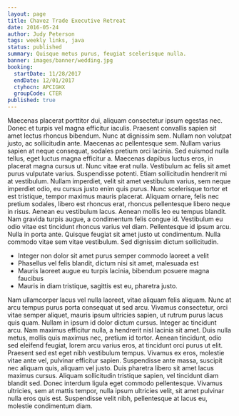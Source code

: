 ```yaml
---
layout: page
title: Chavez Trade Executive Retreat
date: 2016-05-24
author: Judy Peterson
tags: weekly links, java
status: published
summary: Quisque metus purus, feugiat scelerisque nulla.
banner: images/banner/wedding.jpg
booking:
  startDate: 11/28/2017
  endDate: 12/01/2017
  ctyhocn: APCIGHX
  groupCode: CTER
published: true
---
```

Maecenas placerat porttitor dui, aliquam consectetur ipsum egestas nec. Donec et turpis vel magna efficitur iaculis. Praesent convallis sapien sit amet lectus rhoncus bibendum. Nunc at dignissim sem. Nullam non volutpat justo, ac sollicitudin ante. Maecenas ac pellentesque sem. Nullam varius sapien at neque consequat, sodales pretium orci lacinia. Sed euismod nulla tellus, eget luctus magna efficitur a. Maecenas dapibus luctus eros, in placerat magna cursus ut. Nunc vitae erat nulla. Vestibulum ac felis sit amet purus vulputate varius. Suspendisse potenti.
Etiam sollicitudin hendrerit mi at vestibulum. Nullam imperdiet, velit sit amet vestibulum varius, sem neque imperdiet odio, eu cursus justo enim quis purus. Nunc scelerisque tortor et est tristique, tempor maximus mauris placerat. Aliquam ornare, felis nec pretium sodales, libero est rhoncus erat, rhoncus pellentesque libero neque in risus. Aenean eu vestibulum lacus. Aenean mollis leo eu tempus blandit. Nam gravida turpis augue, a condimentum felis congue id. Vestibulum eu odio vitae est tincidunt rhoncus varius vel diam. Pellentesque id ipsum arcu. Nulla in porta ante. Quisque feugiat sit amet justo ut condimentum. Nulla commodo vitae sem vitae vestibulum. Sed dignissim dictum sollicitudin.

* Integer non dolor sit amet purus semper commodo laoreet a velit
* Phasellus vel felis blandit, dictum nisi sit amet, malesuada est
* Mauris laoreet augue eu turpis lacinia, bibendum posuere magna faucibus
* Mauris in diam tristique, sagittis est eu, pharetra justo.

Nam ullamcorper lacus vel nulla laoreet, vitae aliquam felis aliquam. Nunc at arcu tempus purus porta consequat ut sed arcu. Vivamus consectetur, orci vitae semper aliquet, mauris ipsum ultricies sapien, ut rutrum purus lacus quis quam. Nullam in ipsum id dolor dictum cursus. Integer ac tincidunt arcu. Nam maximus efficitur nulla, a hendrerit nisl lacinia sit amet. Duis nulla metus, mollis quis maximus nec, pretium id tortor. Aenean tincidunt, odio sed eleifend feugiat, lorem arcu varius eros, at tincidunt orci purus ut elit.
Praesent sed est eget nibh vestibulum tempus. Vivamus ex eros, molestie vitae ante vel, pulvinar efficitur sapien. Suspendisse ante massa, suscipit nec aliquam quis, aliquam vel justo. Duis pharetra libero sit amet lacus maximus cursus. Aliquam sollicitudin tristique sapien, vel tincidunt diam blandit sed. Donec interdum ligula eget commodo pellentesque. Vivamus ultricies, sem at mattis tempor, nulla ipsum ultricies velit, sit amet pulvinar nulla eros quis est. Suspendisse velit nibh, pellentesque at lacus eu, molestie condimentum diam.
